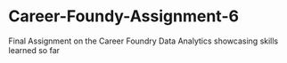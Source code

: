 # Career-Foundy-Assignment-6
Final Assignment on the Career Foundry Data Analytics showcasing skills learned so far
